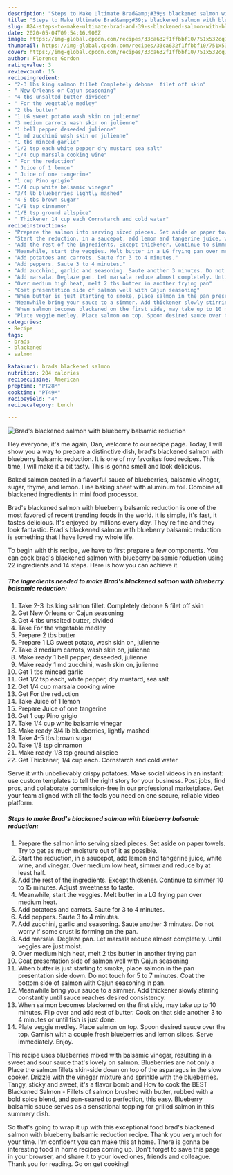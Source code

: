 ```yaml
---
description: "Steps to Make Ultimate Brad&amp;#39;s blackened salmon with blueberry balsamic reduction"
title: "Steps to Make Ultimate Brad&amp;#39;s blackened salmon with blueberry balsamic reduction"
slug: 824-steps-to-make-ultimate-brad-and-39-s-blackened-salmon-with-blueberry-balsamic-reduction
date: 2020-05-04T09:54:16.900Z
image: https://img-global.cpcdn.com/recipes/33ca632f1ffbbf10/751x532cq70/brads-blackened-salmon-with-blueberry-balsamic-reduction-recipe-main-photo.jpg
thumbnail: https://img-global.cpcdn.com/recipes/33ca632f1ffbbf10/751x532cq70/brads-blackened-salmon-with-blueberry-balsamic-reduction-recipe-main-photo.jpg
cover: https://img-global.cpcdn.com/recipes/33ca632f1ffbbf10/751x532cq70/brads-blackened-salmon-with-blueberry-balsamic-reduction-recipe-main-photo.jpg
author: Florence Gordon
ratingvalue: 3
reviewcount: 15
recipeingredient:
- "2-3 lbs king salmon fillet Completely debone  filet off skin"
- " New Orleans or Cajun seasoning"
- "4 tbs unsalted butter divided"
- " For the vegetable medley"
- "2 tbs butter"
- "1 LG sweet potato wash skin on julienne"
- "3 medium carrots wash skin on julienne"
- "1 bell pepper deseeded julienne"
- "1 md zucchini wash skin on julienne"
- "1 tbs minced garlic"
- "1/2 tsp each white pepper dry mustard sea salt"
- "1/4 cup marsala cooking wine"
- " For the reduction"
- " Juice of 1 lemon"
- " Juice of one tangerine"
- "1 cup Pino grigio"
- "1/4 cup white balsamic vinegar"
- "3/4 lb blueberries lightly mashed"
- "4-5 tbs brown sugar"
- "1/8 tsp cinnamon"
- "1/8 tsp ground allspice"
- " Thickener 14 cup each Cornstarch and cold water"
recipeinstructions:
- "Prepare the salmon into serving sized pieces. Set aside on paper towels. Try to get as much moisture out of it as possible."
- "Start the reduction, in a saucepot, add lemon and tangerine juice, white wine, and vinegar. Over medium low heat, simmer and reduce by at least half."
- "Add the rest of the ingredients. Except thickener. Continue to simmer 10 to 15 minutes. Adjust sweetness to taste."
- "Meanwhile, start the veggies. Melt butter in a LG frying pan over medium heat."
- "Add potatoes and carrots. Saute for 3 to 4 minutes."
- "Add peppers. Saute 3 to 4 minutes."
- "Add zucchini, garlic and seasoning. Saute another 3 minutes. Do not worry if some crust is forming on the pan."
- "Add marsala. Deglaze pan. Let marsala reduce almost completely. Until veggies are just moist."
- "Over medium high heat, melt 2 tbs butter in another frying pan"
- "Coat presentation side of salmon well with Cajun seasoning"
- "When butter is just starting to smoke, place salmon in the pan presentation side down. Do not touch for 5 to 7 minutes. Coat the bottom side of salmon with Cajun seasoning in pan."
- "Meanwhile bring your sauce to a simmer. Add thickener slowly stirring constantly until sauce reaches desired consistency."
- "When salmon becomes blackened on the first side, may take up to 10 minutes. Flip over and add rest of butter. Cook on that side another 3 to 4 minutes or until fish is just done."
- "Plate veggie medley. Place salmon on top. Spoon desired sauce over the top. Garnish with a couple fresh blueberries and lemon slices. Serve immediately. Enjoy."
categories:
- Recipe
tags:
- brads
- blackened
- salmon

katakunci: brads blackened salmon 
nutrition: 204 calories
recipecuisine: American
preptime: "PT28M"
cooktime: "PT49M"
recipeyield: "4"
recipecategory: Lunch

---
```



![Brad&#39;s blackened salmon with blueberry balsamic reduction](https://img-global.cpcdn.com/recipes/33ca632f1ffbbf10/751x532cq70/brads-blackened-salmon-with-blueberry-balsamic-reduction-recipe-main-photo.jpg)

Hey everyone, it's me again, Dan, welcome to our recipe page. Today, I will show you a way to prepare a distinctive dish, brad&#39;s blackened salmon with blueberry balsamic reduction. It is one of my favorites food recipes. This time, I will make it a bit tasty. This is gonna smell and look delicious.

Baked salmon coated in a flavorful sauce of blueberries, balsamic vinegar, sugar, thyme, and lemon. Line baking sheet with aluminum foil. Combine all blackened ingredients in mini food processor.

Brad&#39;s blackened salmon with blueberry balsamic reduction is one of the most favored of recent trending foods in the world. It is simple, it's fast, it tastes delicious. It's enjoyed by millions every day. They're fine and they look fantastic. Brad&#39;s blackened salmon with blueberry balsamic reduction is something that I have loved my whole life.


To begin with this recipe, we have to first prepare a few components. You can cook brad&#39;s blackened salmon with blueberry balsamic reduction using 22 ingredients and 14 steps. Here is how you can achieve it.

<!--inarticleads1-->

##### The ingredients needed to make Brad&#39;s blackened salmon with blueberry balsamic reduction:

1. Take 2-3 lbs king salmon fillet. Completely debone &amp; filet off skin
1. Get  New Orleans or Cajun seasoning
1. Get 4 tbs unsalted butter, divided
1. Take  For the vegetable medley
1. Prepare 2 tbs butter
1. Prepare 1 LG sweet potato, wash skin on, julienne
1. Take 3 medium carrots, wash skin on, julienne
1. Make ready 1 bell pepper, deseeded, julienne
1. Make ready 1 md zucchini, wash skin on, julienne
1. Get 1 tbs minced garlic
1. Get 1/2 tsp each, white pepper, dry mustard, sea salt
1. Get 1/4 cup marsala cooking wine
1. Get  For the reduction
1. Take  Juice of 1 lemon
1. Prepare  Juice of one tangerine
1. Get 1 cup Pino grigio
1. Take 1/4 cup white balsamic vinegar
1. Make ready 3/4 lb blueberries, lightly mashed
1. Take 4-5 tbs brown sugar
1. Take 1/8 tsp cinnamon
1. Make ready 1/8 tsp ground allspice
1. Get  Thickener, 1/4 cup each. Cornstarch and cold water


Serve it with unbelievably crispy potatoes. Make social videos in an instant: use custom templates to tell the right story for your business. Post jobs, find pros, and collaborate commission-free in our professional marketplace. Get your team aligned with all the tools you need on one secure, reliable video platform. 

<!--inarticleads2-->

##### Steps to make Brad&#39;s blackened salmon with blueberry balsamic reduction:

1. Prepare the salmon into serving sized pieces. Set aside on paper towels. Try to get as much moisture out of it as possible.
1. Start the reduction, in a saucepot, add lemon and tangerine juice, white wine, and vinegar. Over medium low heat, simmer and reduce by at least half.
1. Add the rest of the ingredients. Except thickener. Continue to simmer 10 to 15 minutes. Adjust sweetness to taste.
1. Meanwhile, start the veggies. Melt butter in a LG frying pan over medium heat.
1. Add potatoes and carrots. Saute for 3 to 4 minutes.
1. Add peppers. Saute 3 to 4 minutes.
1. Add zucchini, garlic and seasoning. Saute another 3 minutes. Do not worry if some crust is forming on the pan.
1. Add marsala. Deglaze pan. Let marsala reduce almost completely. Until veggies are just moist.
1. Over medium high heat, melt 2 tbs butter in another frying pan
1. Coat presentation side of salmon well with Cajun seasoning
1. When butter is just starting to smoke, place salmon in the pan presentation side down. Do not touch for 5 to 7 minutes. Coat the bottom side of salmon with Cajun seasoning in pan.
1. Meanwhile bring your sauce to a simmer. Add thickener slowly stirring constantly until sauce reaches desired consistency.
1. When salmon becomes blackened on the first side, may take up to 10 minutes. Flip over and add rest of butter. Cook on that side another 3 to 4 minutes or until fish is just done.
1. Plate veggie medley. Place salmon on top. Spoon desired sauce over the top. Garnish with a couple fresh blueberries and lemon slices. Serve immediately. Enjoy.


This recipe uses blueberries mixed with balsamic vinegar, resulting in a sweet and sour sauce that&#39;s lovely on salmon. Blueberries are not only a Place the salmon fillets skin-side down on top of the asparagus in the slow cooker. Drizzle with the vinegar mixture and sprinkle with the blueberries. Tangy, sticky and sweet, it&#39;s a flavor bomb and How to cook the BEST Blackened Salmon - Fillets of salmon brushed with butter, rubbed with a bold spice blend, and pan-seared to perfection, this easy. Blueberry balsamic sauce serves as a sensational topping for grilled salmon in this summery dish. 

So that's going to wrap it up with this exceptional food brad&#39;s blackened salmon with blueberry balsamic reduction recipe. Thank you very much for your time. I'm confident you can make this at home. There is gonna be interesting food in home recipes coming up. Don't forget to save this page in your browser, and share it to your loved ones, friends and colleague. Thank you for reading. Go on get cooking!
